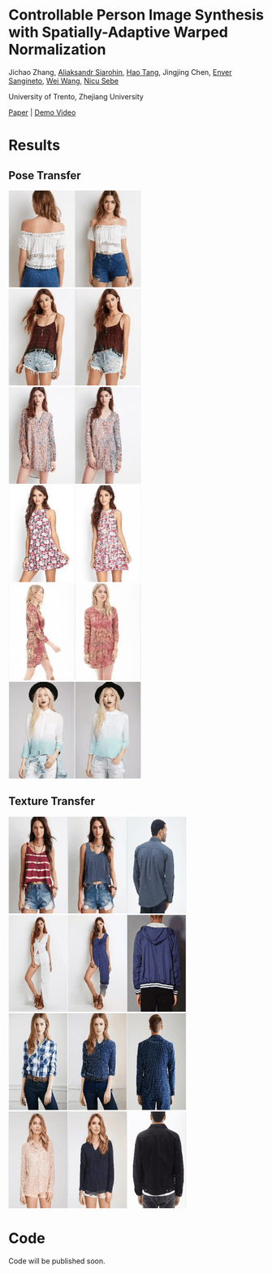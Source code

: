 # Controllable Person Image Synthesis with Spatially-Adaptive Warped Normalization

Jichao Zhang, [Aliaksandr Siarohin](https://aliaksandrsiarohin.github.io/aliaksandr-siarohin-website/), [Hao Tang](https://scholar.google.com/citations?hl=en&user=9zJkeEMAAAAJ), Jingjing Chen, [Enver Sangineto](https://scholar.google.com/citations?user=eJZlvlAAAAAJ&hl=en), [Wei Wang](https://scholar.google.com/citations?user=k4SdlbcAAAAJ&hl=en), [Nicu Sebe](https://scholar.google.com/citations?user=tNtjSewAAAAJ&hl=en)

University of Trento, Zhejiang University

[Paper](https://arxiv.org/pdf/2105.14739.pdf) | [Demo Video](https://www.youtube.com/watch?v=PBK8ip7D5w4&t=2s) 

# Results 

## Pose Transfer

<p float="left">
  <img src="imgs/pimgs/461.gif" height="190" />
  <img src="imgs/pimgs/407.gif" height="190" />
  <img src="imgs/pimgs/887.gif" height="190" />
  <img src="imgs/pimgs/996.gif" height="190" />
  <img src="imgs/pimgs/1187.gif" height="190" />
  <img src="imgs/pimgs/581.gif" height="190" />
</p>

## Texture Transfer

<p float="left">
  <img src="imgs/timgs/result.gif" height="190" width="350"  />
  <img src="imgs/timgs/result2.gif" height="190" width="350" />
  <img src="imgs/timgs/result3.gif" height="190" width="350" />
  <img src="imgs/timgs/result4.gif" height="190" width="350" />
</p>

# Code

Code will be published soon.








